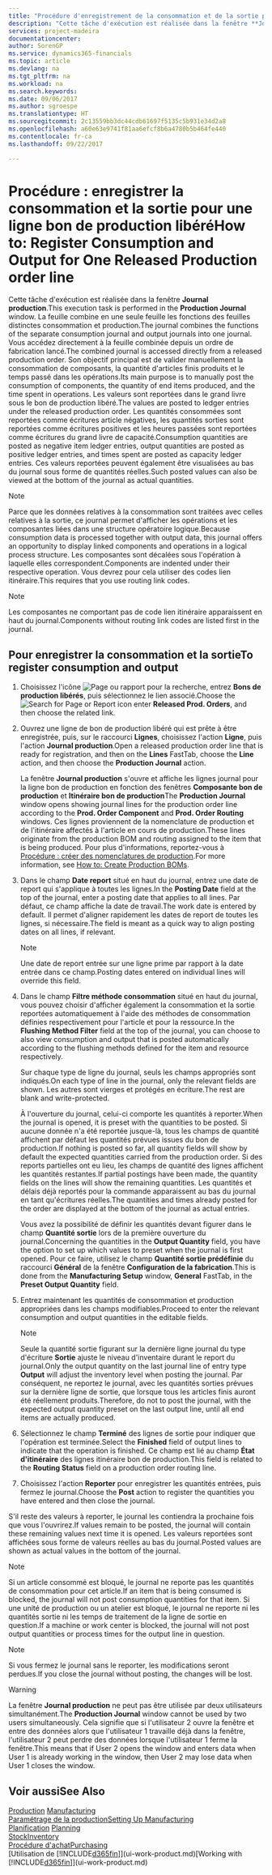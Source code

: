 ```yaml
---
title: "Procédure d'enregistrement de la consommation et de la sortie pour un bon de production | Microsoft Docs"
description: "Cette tâche d'exécution est réalisée dans la fenêtre **Journal production**. Le journal combine les fonctions des journaux de sortie et de consommation distincts en un seul journal. Vous accédez directement au journal combiné depuis un bon de production libéré. Son objectif principal est de reporter manuellement la consommation de composantes, la quantité d'articles finis produits et le temps passé dans les opérations."
services: project-madeira
documentationcenter: 
author: SorenGP
ms.service: dynamics365-financials
ms.topic: article
ms.devlang: na
ms.tgt_pltfrm: na
ms.workload: na
ms.search.keywords: 
ms.date: 09/06/2017
ms.author: sgroespe
ms.translationtype: HT
ms.sourcegitcommit: 2c13559bb3dc44cdb61697f5135c5b931e34d2a8
ms.openlocfilehash: a60e63e9741f81aa6efcf8b6a4780b5b464fe440
ms.contentlocale: fr-ca
ms.lasthandoff: 09/22/2017

---
```

# <a name="how-to-register-consumption-and-output-for-one-released-production-order-line"></a><span data-ttu-id="cafca-106">Procédure : enregistrer la consommation et la sortie pour une ligne bon de production libéré</span><span class="sxs-lookup"><span data-stu-id="cafca-106">How to: Register Consumption and Output for One Released Production order line</span></span>
<span data-ttu-id="cafca-107">Cette tâche d'exécution est réalisée dans la fenêtre **Journal production**.</span><span class="sxs-lookup"><span data-stu-id="cafca-107">This execution task is performed in the **Production Journal** window.</span></span> <span data-ttu-id="cafca-108">La feuille combine en une seule feuille les fonctions des feuilles distinctes consommation et production.</span><span class="sxs-lookup"><span data-stu-id="cafca-108">The journal combines the functions of the separate consumption journal and output journals into one journal.</span></span> <span data-ttu-id="cafca-109">Vous accédez directement à la feuille combinée depuis un ordre de fabrication lancé.</span><span class="sxs-lookup"><span data-stu-id="cafca-109">The combined journal is accessed directly from a released production order.</span></span> <span data-ttu-id="cafca-110">Son objectif principal est de valider manuellement la consommation de composants, la quantité d'articles finis produits et le temps passé dans les opérations.</span><span class="sxs-lookup"><span data-stu-id="cafca-110">Its main purpose is to manually post the consumption of components, the quantity of end items produced, and the time spent in operations.</span></span> <span data-ttu-id="cafca-111">Les valeurs sont reportées dans le grand livre sous le bon de production libéré.</span><span class="sxs-lookup"><span data-stu-id="cafca-111">The values are posted to ledger entries under the released production order.</span></span> <span data-ttu-id="cafca-112">Les quantités consommées sont reportées comme écritures article négatives, les quantités sorties sont reportées comme écritures positives et les heures passées sont reportées comme écritures du grand livre de capacité.</span><span class="sxs-lookup"><span data-stu-id="cafca-112">Consumption quantities are posted as negative item ledger entries, output quantities are posted as positive ledger entries, and times spent are posted as capacity ledger entries.</span></span> <span data-ttu-id="cafca-113">Ces valeurs reportées peuvent également être visualisées au bas du journal sous forme de quantités réelles.</span><span class="sxs-lookup"><span data-stu-id="cafca-113">Such posted values can also be viewed at the bottom of the journal as actual quantities.</span></span>  

> [!NOTE]  
>  <span data-ttu-id="cafca-114">Parce que les données relatives à la consommation sont traitées avec celles relatives à la sortie, ce journal permet d'afficher les opérations et les composantes liées dans une structure opératoire logique.</span><span class="sxs-lookup"><span data-stu-id="cafca-114">Because consumption data is processed together with output data, this journal offers an opportunity to display linked components and operations in a logical process structure.</span></span> <span data-ttu-id="cafca-115">Les composantes sont décalées sous l'opération à laquelle elles correspondent.</span><span class="sxs-lookup"><span data-stu-id="cafca-115">Components are indented under their respective operation.</span></span> <span data-ttu-id="cafca-116">Vous devrez pour cela utiliser des codes lien itinéraire.</span><span class="sxs-lookup"><span data-stu-id="cafca-116">This requires that you use routing link codes.</span></span>  

> [!NOTE]  
>  <span data-ttu-id="cafca-117">Les composantes ne comportant pas de code lien itinéraire apparaissent en haut du journal.</span><span class="sxs-lookup"><span data-stu-id="cafca-117">Components without routing link codes are listed first in the journal.</span></span>  

## <a name="to-register-consumption-and-output"></a><span data-ttu-id="cafca-118">Pour enregistrer la consommation et la sortie</span><span class="sxs-lookup"><span data-stu-id="cafca-118">To register consumption and output</span></span>  
1.  <span data-ttu-id="cafca-119">Choisissez l'icône ![Page ou rapport pour la recherche](media/ui-search/search_small.png "icône Page ou rapport pour la recherche"), entrez **Bons de production libérés**, puis sélectionnez le lien associé.</span><span class="sxs-lookup"><span data-stu-id="cafca-119">Choose the ![Search for Page or Report](media/ui-search/search_small.png "Search for Page or Report icon") icon enter **Released Prod. Orders**, and then choose the related link.</span></span>  
2.  <span data-ttu-id="cafca-120">Ouvrez une ligne de bon de production libéré qui est prête à être enregistrée, puis, sur le raccourci **Lignes**, choisissez l'action **Ligne**, puis l'action **Journal production**.</span><span class="sxs-lookup"><span data-stu-id="cafca-120">Open a released production order line that is ready for registration, and then on the **Lines** FastTab, choose the **Line** action, and then choose the **Production Journal** action.</span></span>  

    <span data-ttu-id="cafca-121">La fenêtre **Journal production** s'ouvre et affiche les lignes journal pour la ligne bon de production en fonction des fenêtres **Composante bon de production** et **Itinéraire bon de production**</span><span class="sxs-lookup"><span data-stu-id="cafca-121">The **Production Journal** window opens showing journal lines for the production order line according to the **Prod. Order Component** and **Prod. Order Routing** windows.</span></span> <span data-ttu-id="cafca-122">Ces lignes proviennent de la nomenclature de production et de l'itinéraire affectés à l'article en cours de production.</span><span class="sxs-lookup"><span data-stu-id="cafca-122">These lines originate from the production BOM and routing assigned to the item that is being produced.</span></span> <span data-ttu-id="cafca-123">Pour plus d'informations, reportez\-vous à [Procédure : créer des nomenclatures de production](production-how-to-create-routings.md).</span><span class="sxs-lookup"><span data-stu-id="cafca-123">For more information, see [How to: Create Production BOMs](production-how-to-create-routings.md).</span></span>  

3.  <span data-ttu-id="cafca-124">Dans le champ **Date report** situé en haut du journal, entrez une date de report qui s'applique à toutes les lignes.</span><span class="sxs-lookup"><span data-stu-id="cafca-124">In the **Posting Date** field at the top of the journal, enter a posting date that applies to all lines.</span></span> <span data-ttu-id="cafca-125">Par défaut, ce champ affiche la date de travail.</span><span class="sxs-lookup"><span data-stu-id="cafca-125">The work date is entered by default.</span></span> <span data-ttu-id="cafca-126">Il permet d'aligner rapidement les dates de report de toutes les lignes, si nécessaire.</span><span class="sxs-lookup"><span data-stu-id="cafca-126">The field is meant as a quick way to align posting dates on all lines, if relevant.</span></span>  

    > [!NOTE]  
    >  <span data-ttu-id="cafca-127">Une date de report entrée sur une ligne prime par rapport à la date entrée dans ce champ.</span><span class="sxs-lookup"><span data-stu-id="cafca-127">Posting dates entered on individual lines will override this field.</span></span>  

4.  <span data-ttu-id="cafca-128">Dans le champ **Filtre méthode consommation** situé en haut du journal, vous pouvez choisir d'afficher également la consommation et la sortie reportées automatiquement à l'aide des méthodes de consommation définies respectivement pour l'article et pour la ressource.</span><span class="sxs-lookup"><span data-stu-id="cafca-128">In the **Flushing Method Filter** field at the top of the journal, you can choose to also view consumption and output that is posted automatically according to the flushing methods defined for the item and resource respectively.</span></span>  

    <span data-ttu-id="cafca-129">Sur chaque type de ligne du journal, seuls les champs appropriés sont indiqués.</span><span class="sxs-lookup"><span data-stu-id="cafca-129">On each type of line in the journal, only the relevant fields are shown.</span></span> <span data-ttu-id="cafca-130">Les autres sont vierges et protégés en écriture.</span><span class="sxs-lookup"><span data-stu-id="cafca-130">The rest are blank and write-protected.</span></span>  

    <span data-ttu-id="cafca-131">À l'ouverture du journal, celui-ci comporte les quantités à reporter.</span><span class="sxs-lookup"><span data-stu-id="cafca-131">When the journal is opened, it is preset with the quantities to be posted.</span></span> <span data-ttu-id="cafca-132">Si aucune donnée n'a été reportée jusque-là, tous les champs de quantité affichent par défaut les quantités prévues issues du bon de production.</span><span class="sxs-lookup"><span data-stu-id="cafca-132">If nothing is posted so far, all quantity fields will show by default the expected quantities carried from the production order.</span></span> <span data-ttu-id="cafca-133">Si des reports partielles ont eu lieu, les champs de quantité des lignes affichent les quantités restantes.</span><span class="sxs-lookup"><span data-stu-id="cafca-133">If partial postings have been made, the quantity fields on the lines will show the remaining quantities.</span></span> <span data-ttu-id="cafca-134">Les quantités et délais déjà reportés pour la commande apparaissent au bas du journal en tant qu'écritures réelles.</span><span class="sxs-lookup"><span data-stu-id="cafca-134">The quantities and times already posted for the order are displayed at the bottom of the journal as actual entries.</span></span>  

    <span data-ttu-id="cafca-135">Vous avez la possibilité de définir les quantités devant figurer dans le champ **Quantité sortie** lors de la première ouverture du journal.</span><span class="sxs-lookup"><span data-stu-id="cafca-135">Concerning the quantities in the **Output Quantity** field, you have the option to set up which values to preset when the journal is first opened.</span></span> <span data-ttu-id="cafca-136">Pour ce faire, utilisez le champ **Quantité sortie prédéfinie** du raccourci **Général** de la fenêtre **Configuration de la fabrication**.</span><span class="sxs-lookup"><span data-stu-id="cafca-136">This is done from the **Manufacturing Setup** window, **General** FastTab, in the **Preset Output Quantity** field.</span></span> 

5.  <span data-ttu-id="cafca-137">Entrez maintenant les quantités de consommation et production appropriées dans les champs modifiables.</span><span class="sxs-lookup"><span data-stu-id="cafca-137">Proceed to enter the relevant consumption and output quantities in the editable fields.</span></span>  

    > [!NOTE]  
    >  <span data-ttu-id="cafca-138">Seule la quantité sortie figurant sur la dernière ligne journal du type d'écriture **Sortie** ajuste le niveau d'inventaire durant le report du journal.</span><span class="sxs-lookup"><span data-stu-id="cafca-138">Only the output quantity on the last journal line of entry type **Output** will adjust the inventory level when posting the journal.</span></span> <span data-ttu-id="cafca-139">Par conséquent, ne reportez le journal, avec les quantités sorties prévues sur la dernière ligne de sortie, que lorsque tous les articles finis auront été réellement produits.</span><span class="sxs-lookup"><span data-stu-id="cafca-139">Therefore, do not to post the journal, with the expected output quantity preset on the last output line, until all end items are actually produced.</span></span>  

6.  <span data-ttu-id="cafca-140">Sélectionnez le champ **Terminé** des lignes de sortie pour indiquer que l'opération est terminée.</span><span class="sxs-lookup"><span data-stu-id="cafca-140">Select the **Finished** field of output lines to indicate that the operation is finished.</span></span> <span data-ttu-id="cafca-141">Ce champ est lié au champ **État d'itinéraire** des lignes itinéraire bon de production.</span><span class="sxs-lookup"><span data-stu-id="cafca-141">This field is related to the **Routing Status** field on a production order routing line.</span></span>  
7.  <span data-ttu-id="cafca-142">Choisissez l'action **Reporter** pour enregistrer les quantités entrées, puis fermez le journal.</span><span class="sxs-lookup"><span data-stu-id="cafca-142">Choose the **Post** action to register the quantities you have entered and then close the journal.</span></span>  

<span data-ttu-id="cafca-143">S'il reste des valeurs à reporter, le journal les contiendra la prochaine fois que vous l'ouvrirez.</span><span class="sxs-lookup"><span data-stu-id="cafca-143">If values remain to be posted, the journal will contain these remaining values next time it is opened.</span></span> <span data-ttu-id="cafca-144">Les valeurs reportées sont affichées sous forme de valeurs réelles au bas du journal.</span><span class="sxs-lookup"><span data-stu-id="cafca-144">Posted values are shown as actual values in the bottom of the journal.</span></span>  

> [!NOTE]  
>  <span data-ttu-id="cafca-145">Si un article consommé est bloqué, le journal ne reporte pas les quantités de consommation pour cet article.</span><span class="sxs-lookup"><span data-stu-id="cafca-145">If an item that is being consumed is blocked, the journal will not post consumption quantities for that item.</span></span> <span data-ttu-id="cafca-146">Si une unité de production ou un atelier est bloqué, le journal ne reporte ni les quantités sortie ni les temps de traitement de la ligne de sortie en question.</span><span class="sxs-lookup"><span data-stu-id="cafca-146">If a machine or work center is blocked, the journal will not post output quantities or process times for the output line in question.</span></span>  

> [!NOTE]  
>  <span data-ttu-id="cafca-147">Si vous fermez le journal sans le reporter, les modifications seront perdues.</span><span class="sxs-lookup"><span data-stu-id="cafca-147">If you close the journal without posting, the changes will be lost.</span></span>  

> [!WARNING]  
>  <span data-ttu-id="cafca-148">La fenêtre **Journal production** ne peut pas être utilisée par deux utilisateurs simultanément.</span><span class="sxs-lookup"><span data-stu-id="cafca-148">The **Production Journal** window cannot be used by two users simultaneously.</span></span> <span data-ttu-id="cafca-149">Cela signifie que si l'utilisateur 2 ouvre la fenêtre et entre des données alors que l'utilisateur 1 travaille déjà dans la fenêtre, l'utilisateur 2 peut perdre des données lorsque l'utilisateur 1 ferme la fenêtre.</span><span class="sxs-lookup"><span data-stu-id="cafca-149">This means that if User 2 opens the window and enters data when User 1 is already working in the window, then User 2 may lose data when User 1 closes the window.</span></span>  

## <a name="see-also"></a><span data-ttu-id="cafca-150">Voir aussi</span><span class="sxs-lookup"><span data-stu-id="cafca-150">See Also</span></span>  
<span data-ttu-id="cafca-151">[Production](production-manage-manufacturing.md)  </span><span class="sxs-lookup"><span data-stu-id="cafca-151">[Manufacturing](production-manage-manufacturing.md)  </span></span>  
[<span data-ttu-id="cafca-152">Paramétrage de la production</span><span class="sxs-lookup"><span data-stu-id="cafca-152">Setting Up Manufacturing</span></span>](production-configure-production-processes.md)  
<span data-ttu-id="cafca-153">[Planification](production-planning.md)    </span><span class="sxs-lookup"><span data-stu-id="cafca-153">[Planning](production-planning.md)    </span></span>  
[<span data-ttu-id="cafca-154">Stock</span><span class="sxs-lookup"><span data-stu-id="cafca-154">Inventory</span></span>](inventory-manage-inventory.md)  
[<span data-ttu-id="cafca-155">Procédure d'achat</span><span class="sxs-lookup"><span data-stu-id="cafca-155">Purchasing</span></span>](purchasing-manage-purchasing.md)  
<span data-ttu-id="cafca-156">[Utilisation de [!INCLUDE[d365fin](includes/d365fin_md.md)]](ui-work-product.md)</span><span class="sxs-lookup"><span data-stu-id="cafca-156">[Working with [!INCLUDE[d365fin](includes/d365fin_md.md)]](ui-work-product.md)</span></span>

